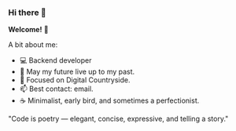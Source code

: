 ### Hi there 👋

**Welcome!** 🎉

A bit about me:

- 💻 Backend developer
- 🌟 May my future live up to my past.
- 🎯 Focused on Digital Countryside.
- 📫 Best contact: email.
- ☕ Minimalist, early bird, and sometimes a perfectionist.

"Code is poetry — elegant, concise, expressive, and telling a story."
